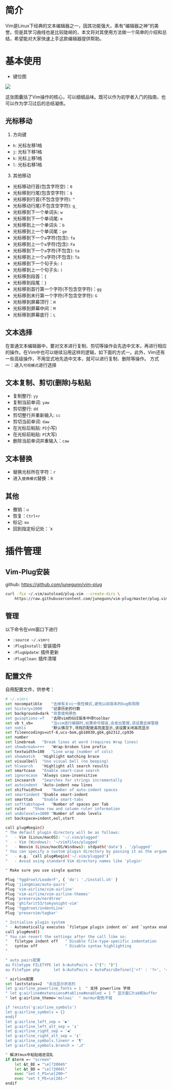 
# 简介
Vim是Linux下经典的文本编辑器之一，因其功能强大，素有“编辑器之神”的美誉。但是其学习曲线也是比较陡峭的，本文将对其使用方法做一个简单的介绍和总结，希望能对大家快速上手这款编辑器提供帮助。
# 基本使用
- 键位图

![](https://minio.kevin2li.top/image-bed/vanblog/img/00cecf1d98a4d0858aac8f05ef032ba8.20221019174721.png)

这张图囊括了Vim操作的核心，可以细细品味。既可以作为初学者入门的指南，也可以作为学习过后的总结凝练。
<!-- more -->
## 光标移动
1. 方向键
- `h`: 光标左移1格
- `j`: 光标下移1格
- `k`: 光标上移1格
- `l`: 光标右移1格
3. 其他移动
- 光标移动行首(包含字符空)：`0`
- 光标移到行尾(包含空字符)：`$`
- 光标移到行首(不包含空字符): `^`
- 光标移动行尾(不包含空字符): `g_`
- 光标移到下一个单词头: `w`
- 光标移到下一个单词尾: `e`
- 光标移到上一个单词头：`b`
- 光标移到上一个单词尾：`ge`
- 光标移到下一个`a`字符(包含): `fa`
- 光标移到上一个`a`字符(包含): `Fa`
- 光标移到下一个`a`字符(不包含): `ta`
- 光标移到上一个`a`字符(不包含): `Ta`
- 光标移到下一个句子头: `(`
- 光标移到上一个句子头: `)`
- 光标移到段首：`{`
- 光标移到段尾：`}`
- 光标移到首行第一个字符(不包含空字符)：`gg`
- 光标移到末行第一个字符(不包含空字符): `G`
- 光标移到屏幕顶行：`H`
- 光标移到屏幕中间：`M`
- 光标移到屏幕底行：`L`

## 文本选择
在普通文本编辑器中，要对文本进行复制、剪切等操作会先选中文本，再进行相应的操作。在Vim中也可以继续沿用这样的逻辑，如下面的方式一。此外，Vim还有一些高级操作，不用显式地先选中文本，就可以进行复制、删除等操作。
方式一：进入`可视模式`进行选择

## 文本复制、剪切(删除)与粘贴
- 复制整行: `yy`
- 复制当前单词: `yaw`
- 剪切整行: `dd`
- 剪切整行并重新输入: `cc`
- 剪切当前单词: `daw`
- 在光标后粘贴: `P`(小写)
- 在光标前粘贴: `P`(大写)
- 删除当前单词并重输入：`caw`

## 文本替换
- 替换光标所在字符：`r`
- 进入`替换模式`替换：`R`

## 其他
- 撤销：`u`
- 恢复：`Ctrl+r`
- 标记: `mx`
- 回到指定标记处：`x

# 插件管理
## Vim-Plug安装
github: https://github.com/junegunn/vim-plug
```bash
curl -fLo ~/.vim/autoload/plug.vim --create-dirs \
    https://raw.githubusercontent.com/junegunn/vim-plug/master/plug.vim
```
## 管理
以下命令在vim窗口下进行
- `:source ~/.vimrc`
- `:PlugInstall`: 安装插件
- `:PlugUpdate`: 插件更新
- `:PlugClean`: 插件清理

## 配置文件
自用配置文件，供参考：
```bash
# ~/.vimrc
set nocompatible    "去掉有关vi一致性模式,避免以前版本的bug和局限
set history=1000    "记录历史的行数
set background=dark "背景使用黑色
set guioptions-=T   "去除vim的GUI版本中得toolbar
set vb t_vb=        "当vim进行编辑时,如果命令错误,会发出警报,该设置去掉警报
set nohls           "默认情况下,寻找匹配是高亮度显示,该设置关闭高亮显示
set fileencodings=utf-8,ucs-bom,gb18030,gbk,gb2312,cp936
set number
set linebreak	"Break lines at word (requires Wrap lines)
set showbreak=+++	"Wrap-broken line prefix
set textwidth=100	"Line wrap (number of cols)
set showmatch	"Highlight matching brace
set visualbell	"Use visual bell (no beeping)
set hlsearch	"Highlight all search results
set smartcase	"Enable smart-case search
set ignorecase	"Always case-insensitive
set incsearch	"Searches for strings incrementally
set autoindent	"Auto-indent new lines
set shiftwidth=4	"Number of auto-indent spaces
set smartindent	"Enable smart-indent
set smarttab	"Enable smart-tabs
set softtabstop=4	"Number of spaces per Tab
set ruler	"Show row and column ruler information
set undolevels=1000	"Number of undo levels
set backspace=indent,eol,start

call plug#begin()
" The default plugin directory will be as follows:
"   - Vim (Linux/macOS): '~/.vim/plugged'
"   - Vim (Windows): '~/vimfiles/plugged'
"   - Neovim (Linux/macOS/Windows): stdpath('data') . '/plugged'
" You can specify a custom plugin directory by passing it as the argument
"   - e.g. `call plug#begin('~/.vim/plugged')`
"   - Avoid using standard Vim directory names like 'plugin'

" Make sure you use single quotes

Plug 'Yggdroot/LeaderF', { 'do': './install.sh' }
Plug 'jiangmiao/auto-pairs'
Plug 'vim-airline/vim-airline'
Plug 'vim-airline/vim-airline-themes'
Plug 'preservim/nerdtree'
Plug 'ghifarit53/tokyonight-vim'
Plug 'Yggdroot/indentLine'
Plug 'preservim/tagbar'

" Initialize plugin system
" - Automatically executes `filetype plugin indent on` and `syntax enable`.
call plug#end()
" You can revert the settings after the call like so:
"   filetype indent off   " Disable file-type-specific indentation
"   syntax off            " Disable syntax highlighting
"

" auto pairs配置
au Filetype FILETYPE let b:AutoPairs = {"(": ")"}
au FileType php      let b:AutoPairs = AutoPairsDefine({'<?' : '?>', '<?php': '?>'})

" airline配置
set laststatus=2  "永远显示状态栏
let g:airline_powerline_fonts = 1  " 支持 powerline 字体
" let g:airline#extensions#tabline#enabled = 1 “ 显示窗口tab和buffer
" let g:airline_theme='moloai'  " murmur配色不错

if !exists('g:airline_symbols')
let g:airline_symbols = {}
endif
let g:airline_left_sep = '▶'
let g:airline_left_alt_sep = '❯'
let g:airline_right_sep = '◀'
let g:airline_right_alt_sep = '❮'
let g:airline_symbols.linenr = '¶'
let g:airline_symbols.branch = '⎇'

" 解决tmux中粘贴缩进混乱
if &term =~ "screen"                                                   
    let &t_BE = "\e[?2004h"                                              
    let &t_BD = "\e[?2004l"                                              
    exec "set t_PS=\e[200~"                                              
    exec "set t_PE=\e[201~"                                              
endif

```